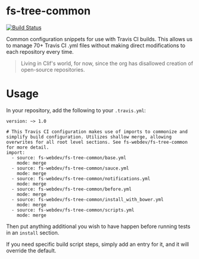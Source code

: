 # fs-tree-common

[![Build Status](https://travis-ci.com/skye2k2/fs-tree-common.svg?branch=master)](https://travis-ci.com/skye2k2/fs-tree-common)

Common configuration snippets for use with Travis CI builds. This allows us to manage 70+ Travis CI .yml files without making direct modifications to each repository every time.

> Living in Clif's world, for now, since the org has disallowed creation of open-source repositories.

# Usage

In your repository, add the following to your `.travis.yml`:

```
version: ~> 1.0

# This Travis CI configuration makes use of imports to commonize and simplify build configuration. Utilizes shallow merge, allowing overwrites for all root level sections. See fs-webdev/fs-tree-common for more detail.
import:
  - source: fs-webdev/fs-tree-common/base.yml
    mode: merge
  - source: fs-webdev/fs-tree-common/sauce.yml
    mode: merge
  - source: fs-webdev/fs-tree-common/notifications.yml
    mode: merge
  - source: fs-webdev/fs-tree-common/before.yml
    mode: merge
  - source: fs-webdev/fs-tree-common/install_with_bower.yml
    mode: merge
  - source: fs-webdev/fs-tree-common/scripts.yml
    mode: merge
```

Then put anything additional you wish to have happen before running tests in an `install` section.

If you need specific build script steps, simply add an entry for it, and it will override the default.
